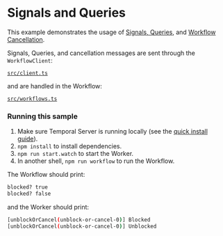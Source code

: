 # Signals and Queries

This example demonstrates the usage of [Signals, Queries](https://docs.temporal.io/docs/typescript/workflows#signals-and-queries), and [Workflow Cancellation](https://docs.temporal.io/docs/typescript/cancellation-scopes).

Signals, Queries, and cancellation messages are sent through the `WorkflowClient`:

[`src/client.ts`](./src/client.ts)

and are handled in the Workflow:

[`src/workflows.ts`](./src/workflows.ts)

### Running this sample

1. Make sure Temporal Server is running locally (see the [quick install guide](https://docs.temporal.io/docs/server/quick-install/)).
1. `npm install` to install dependencies.
1. `npm run start.watch` to start the Worker.
1. In another shell, `npm run workflow` to run the Workflow.

The Workflow should print:

```bash
blocked? true
blocked? false
```

and the Worker should print:

```bash
[unblockOrCancel(unblock-or-cancel-0)] Blocked
[unblockOrCancel(unblock-or-cancel-0)] Unblocked
```
